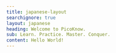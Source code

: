 ```yaml
---
title: japanese-layout
searchignore: true
layout: japanese
heading: Welcome to PicoKnow.
sub: Learn. Practice. Master. Conquer.
content: Hello World!
---
```

